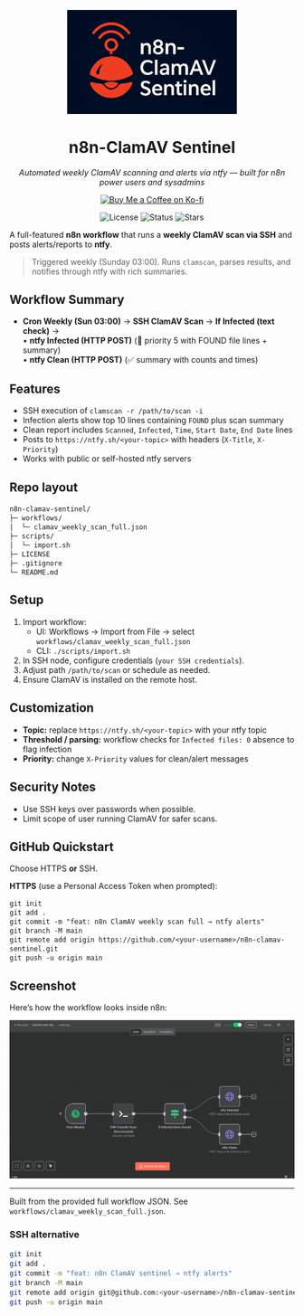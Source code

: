 <p align="center">
  <img src="assets/clamav-sentinel-logo.png" width="300" alt="n8n-ClamAV Sentinel Logo" />
</p>
<h1 align="center">n8n-ClamAV Sentinel</h1>
<p align="center"><em>Automated weekly ClamAV scanning and alerts via ntfy — built for n8n power users and sysadmins</em></p>

<p align="center">
  <a href="https://ko-fi.com/s/d61795e2af" target="_blank">
    <img src="https://ko-fi.com/img/githubbutton_sm.svg" alt="Buy Me a Coffee on Ko-fi" />
  </a>
</p>

<p align="center">
  <img alt="License" src="https://img.shields.io/github/license/gusinfosec/n8n-clamav-sentinel" />
  <img alt="Status" src="https://img.shields.io/badge/status-active-success" />
  <img alt="Stars" src="https://img.shields.io/github/stars/gusinfosec/n8n-clamav-sentinel?style=social" />
</p>


A full-featured **n8n workflow** that runs a **weekly ClamAV scan via SSH** and posts alerts/reports to **ntfy**.

> Triggered weekly (Sunday 03:00). Runs `clamscan`, parses results, and notifies through ntfy with rich summaries.

## Workflow Summary

- **Cron Weekly (Sun 03:00)** → **SSH ClamAV Scan** → **If Infected (text check)** →  
  • **ntfy Infected (HTTP POST)** (🚨 priority 5 with FOUND file lines + summary)  
  • **ntfy Clean (HTTP POST)** (✅ summary with counts and times)

## Features

- SSH execution of `clamscan -r /path/to/scan -i`  
- Infection alerts show top 10 lines containing `FOUND` plus scan summary  
- Clean report includes `Scanned`, `Infected`, `Time`, `Start Date`, `End Date` lines  
- Posts to `https://ntfy.sh/<your-topic>` with headers (`X-Title`, `X-Priority`)  
- Works with public or self-hosted ntfy servers

## Repo layout

```
n8n-clamav-sentinel/
├─ workflows/
│  └─ clamav_weekly_scan_full.json
├─ scripts/
│  └─ import.sh
├─ LICENSE
├─ .gitignore
└─ README.md
```

## Setup

1. Import workflow:
   - UI: Workflows → Import from File → select `workflows/clamav_weekly_scan_full.json`
   - CLI: `./scripts/import.sh`
2. In SSH node, configure credentials (`your SSH credentials`).
3. Adjust path `/path/to/scan` or schedule as needed.
4. Ensure ClamAV is installed on the remote host.

## Customization

- **Topic:** replace `https://ntfy.sh/<your-topic>` with your ntfy topic  
- **Threshold / parsing:** workflow checks for `Infected files: 0` absence to flag infection  
- **Priority:** change `X-Priority` values for clean/alert messages

## Security Notes

- Use SSH keys over passwords when possible.  
- Limit scope of user running ClamAV for safer scans.

## GitHub Quickstart

Choose HTTPS **or** SSH.

**HTTPS** (use a Personal Access Token when prompted):
```bashbash
git init
git add .
git commit -m "feat: n8n ClamAV weekly scan full → ntfy alerts"
git branch -M main
git remote add origin https://github.com/<your-username>/n8n-clamav-sentinel.git
git push -u origin main
```

## Screenshot

Here’s how the workflow looks inside n8n:

![ClamAV Workflow](docs/workflow.png)

---

Built from the provided full workflow JSON. See `workflows/clamav_weekly_scan_full.json`.

### SSH alternative
```bash
git init
git add .
git commit -m "feat: n8n ClamAV sentinel → ntfy alerts"
git branch -M main
git remote add origin git@github.com:<your-username>/n8n-clamav-sentinel.git
git push -u origin main
```
